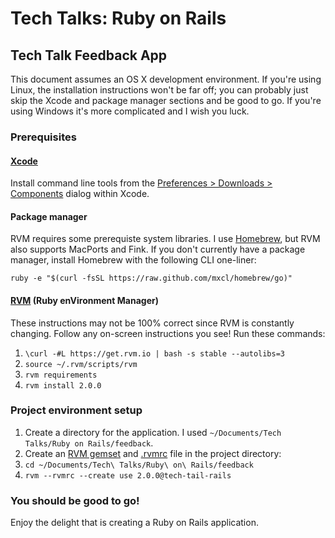 Tech Talks: Ruby on Rails
=========================

Tech Talk Feedback App
----------------------
This document assumes an OS X development environment. If you're using Linux, the installation instructions won't be far off; you can probably just skip the Xcode and package manager sections and be good to go. If you're using Windows it's more complicated and I wish you luck.

### Prerequisites

#### [Xcode][xcode]
Install command line tools from the [Preferences > Downloads > Components][xcode-cli-tools] dialog within Xcode.

#### Package manager
RVM requires some prerequiste system libraries. I use [Homebrew][homebrew], but RVM also supports MacPorts and Fink. If you don't currently have a package manager, install Homebrew with the following CLI one-liner:

`ruby -e "$(curl -fsSL https://raw.github.com/mxcl/homebrew/go)"`

#### [RVM][rvm] (Ruby enVironment Manager)
These instructions may not be 100% correct since RVM is constantly changing. Follow any on-screen instructions you see! Run these commands:

1. `\curl -#L https://get.rvm.io | bash -s stable --autolibs=3`
2. `source ~/.rvm/scripts/rvm`
3. `rvm requirements`
4. `rvm install 2.0.0`

### Project environment setup

1. Create a directory for the application. I used `~/Documents/Tech Talks/Ruby on Rails/feedback`.
2. Create an [RVM gemset][rvm-gemsets] and [.rvmrc][rvm-rvmrc] file in the project directory: 
  1. `cd ~/Documents/Tech\ Talks/Ruby\ on\ Rails/feedback`
  2. `rvm --rvmrc --create use 2.0.0@tech-tail-rails`

### You should be good to go!
Enjoy the delight that is creating a Ruby on Rails application.

[xcode]:https://developer.apple.com/xcode/
[xcode-cli-tools]:http://developer.apple.com/library/ios/#documentation/DeveloperTools/Conceptual/WhatsNewXcode/Articles/xcode_4_3.html#//apple_ref/doc/uid/1006-SW2
[homebrew]:http://mxcl.github.com/homebrew/
[rvm]:https://rvm.io/rvm/install/
[rvm-gemsets]:https://rvm.io/gemsets/basics/
[rvm-rvmrc]:https://rvm.io/workflow/rvmrc/